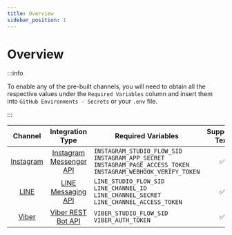 ```yaml
---
title: Overview
sidebar_position: 1
---
```


# Overview

:::info

To enable any of the pre-built channels, you will need to obtain all the respective values under the `Required Variables` column and insert them into `GitHub Environments - Secrets` or your `.env` file.

:::

|         Channel          |                                       Integration Type                                       | Required Variables                                                                                                                     |   Supports Text    |  Supports Images   |   Supports Video   |
| :----------------------: | :------------------------------------------------------------------------------------------: | -------------------------------------------------------------------------------------------------------------------------------------- | :----------------: | :----------------: | :----------------: |
| [Instagram](./instagram) | [Instagram Messenger API](https://developers.facebook.com/docs/messenger-platform/instagram) | `INSTAGRAM_STUDIO_FLOW_SID` <br /> `INSTAGRAM_APP_SECRET` <br /> `INSTAGRAM_PAGE_ACCESS_TOKEN` <br /> `INSTAGRAM_WEBHOOK_VERIFY_TOKEN` | :white_check_mark: | :white_check_mark: | :white_check_mark: |
|      [LINE](./line)      |      [LINE Messaging API](https://developers.line.biz/en/docs/messaging-api/overview/)       | `LINE_STUDIO_FLOW_SID` <br /> `LINE_CHANNEL_ID` <br /> `LINE_CHANNEL_SECRET` <br /> `LINE_CHANNEL_ACCESS_TOKEN`                        | :white_check_mark: | :white_check_mark: | :white_check_mark: |
|     [Viber](./viber)     |          [Viber REST Bot API](https://developers.viber.com/docs/api/rest-bot-api/)           | `VIBER_STUDIO_FLOW_SID` <br /> `VIBER_AUTH_TOKEN`                                                                                      | :white_check_mark: | :white_check_mark: | :white_check_mark: |
